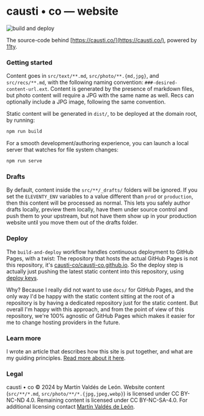 # causti • co — website

![build and deploy](https://github.com/causti-co/website/actions/workflows/build-and-deploy.yaml/badge.svg)

The source-code behind [https://causti.co/](https://causti.co/), powered by [11ty](https://github.com/11ty/eleventy/).

### Getting started

Content goes in `src/text/**.md`, `src/photo/**.{md,jpg}`, and `src/recs/**.md`, with the following naming convention: `###-desired-content-url.ext`. Content is generated by the presence of markdown files, but photo content will require a JPG with the same name as well. Recs can optionally include a JPG image, following the same convention.

Static content will be generated in `dist/`, to be deployed at the domain root, by running:
```sh
npm run build
```

For a smooth development/authoring experience, you can launch a local server that watches for file system changes:
```sh
npm run serve
```

### Drafts

By default, content inside the `src/**/_drafts/` folders will be ignored. If you set the `ELEVENTY_ENV` variables to a value different than `prod` or `production`, then this content will be processed as normal. This lets you safely author drafts locally, preview them locally, have them under source control and push them to your upstream, but not have them show up in your production website until you move them out of the drafts folder.

### Deploy

The `build-and-deploy` workflow handles continuous deployment to GitHub Pages, with a twist: The repository that hosts the actual GitHub Pages is not this repository, it's [causti-co/causti-co.github.io](https://github.com/causti-co/causti-co.github.io). So the deploy step is actually just pushing the latest static content into this repository, using [deploy keys](https://docs.github.com/en/authentication/connecting-to-github-with-ssh/managing-deploy-keys#deploy-keys).

Why? Because I really did not want to use `docs/` for GitHub Pages, and the only way I'd be happy with the static content sitting at the root of a repository is by having a dedicated repository just for the static content. But overall I'm happy with this approach, and from the point of view of this repository, we're 100% agnostic of GitHub Pages which makes it easier for me to change hosting providers in the future.

### Learn more

I wrote an article that describes how this site is put together, and what are my guiding principles. [Read more about it here](https://causti.co/text/005-website-stack/).

### Legal

causti • co © 2024 by Martín Valdés de León. Website content (`src/**/*.md`, `src/photo/**/*.{jpg,jpeg,webp}`) is licensed under CC BY-NC-ND 4.0. Remaining content is licensed under CC BY-NC-SA-4.0. For additional licensing contact [Martín Valdés de León](mailto:m.valdesdeleon@gmail.com?subject=causti•co+licensing).